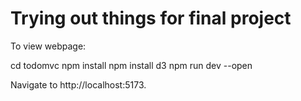 # Trying out things for final project

To view webpage:

cd todomvc
npm install
npm install d3
npm run dev --open

Navigate to http://localhost:5173.
